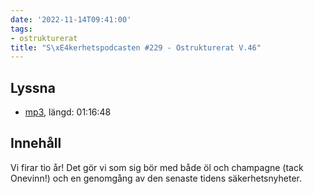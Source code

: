 ```yaml
---
date: '2022-11-14T09:41:00'
tags:
- ostrukturerat
title: "S\xE4kerhetspodcasten #229 - Ostrukturerat V.46"
---
```

## Lyssna
* [mp3](https://traffic.libsyn.com/secure/sakerhetspodcasten/2022-11-09_Skerhetspodcasten.mp3?dest-id=117848), längd: 01:16:48

## Innehåll
Vi firar tio år! Det gör vi som sig bör med både öl och champagne (tack Onevinn!)
och en genomgång av den senaste tidens säkerhetsnyheter.
